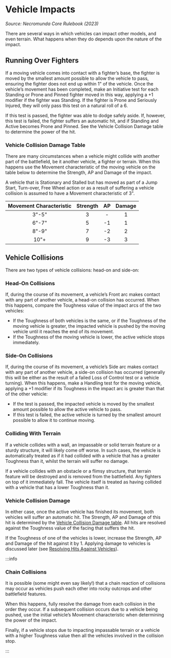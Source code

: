 # Vehicle Impacts

_Source: Necromunda Core Rulebook (2023)_

There are several ways in which vehicles can impact other models, and even terrain. What happens when they do
depends upon the nature of the impact.

## Running Over Fighters

If a moving vehicle comes into contact with a
fighter’s base, the fighter is moved by the smallest
amount possible to allow the vehicle to pass, ensuring
the fighter does not end up within 1" of the vehicle. Once the vehicle’s movement has been completed, make an Initiative test for each Standing or Prone
and Pinned fighter moved in this way, applying a +1
modifier if the fighter was Standing. If the fighter is
Prone and Seriously Injured, they will only pass this test
on a natural roll of a 6.

If this test is passed, the fighter was able to dodge
safely aside. If, however, this test is failed, the fighter
suffers an automatic hit, and if Standing and Active
becomes Prone and Pinned. See the Vehicle Collision
Damage table to determine the power of the hit.

### Vehicle Collision Damage Table

There are many circumstances when a vehicle might
collide with another part of the battlefield, be it
another vehicle, a fighter or terrain. When this
happens use the Movement characteristic of the
moving vehicle on the table below to determine
the Strength, AP and Damage of the impact.

A vehicle that is Stationary and Stalled but has moved
as part of a Jump Start, Turn-over, Free Wheel action or
as a result of suffering a vehicle collision is assumed to
have a Movement characteristic of 3".

| Movement Characteristic | Strength | AP  | Damage |
| :---------------------: | :------: | :-: | :----: |
|          3"-5"          |    3     |  -  |   1    |
|          6"-7"          |    5     | -1  |   1    |
|          8"-9"          |    7     | -2  |   2    |
|          10"+           |    9     | -3  |   3    |

## Vehicle Collisions

There are two types of vehicle collisions: head-on
and side-on:

### Head-On Collisions

If, during the course of its movement, a vehicle’s Front
arc makes contact with any part of another vehicle, a
head-on collision has occurred. When this happens, compare the Toughness value of the impact arcs of the
two vehicles:

- If the Toughness of both vehicles is the same, or if
  the Toughness of the moving vehicle is greater, the
  impacted vehicle is pushed by the moving vehicle
  until it reaches the end of its movement.
- If the Toughness of the moving vehicle is lower, the
  active vehicle stops immediately.

### Side-On Collisions

If, during the course of its movement, a vehicle’s Side
arc makes contact with any part of another vehicle, a
side-on collision has occurred (generally this will be
either as the result of a failed Loss of Control test or a
vehicle turning). When this happens, make a Handling
test for the moving vehicle, applying a +1 modifier if its
Toughness in the impact arc is greater than that of the
other vehicle:

- If the test is passed, the impacted vehicle is moved
  by the smallest amount possible to allow the active
  vehicle to pass.
- If this test is failed, the active vehicle is turned
  by the smallest amount possible to allow it to
  continue moving.

### Colliding With Terrain

If a vehicle collides with a wall, an impassable or solid
terrain feature or a sturdy structure, it will likely come
off worse. In such cases, the vehicle is automatically
treated as if it had collided with a vehicle that has a
greater Toughness than it, whilst the terrain will suffer
no damage.

If a vehicle collides with an obstacle or a flimsy
structure, that terrain feature will be destroyed and is
removed from the battlefield. Any fighters on top of it
immediately fall. The vehicle itself is treated as having
collided with a vehicle that has a lower Toughness
than it.

### Vehicle Collision Damage

In either case, once the active vehicle has finished its
movement, both vehicles will suffer an automatic hit.
The Strength, AP and Damage of this hit is determined
by the [Vehicle Collision Damage table](/docs/the-rules/vehicle-impacts#vehicle-collision-damage-table). All
hits are resolved against the Toughness value of the
facing that suffers the hit.

If the Toughness of one of the vehicles is lower,
increase the Strength, AP and Damage of the hit
against it by 1. Applying damage to vehicles is
discussed later (see [Resolving Hits Against Vehicles](/docs/the-rules/resolve-hits-against-vehicles)).

:::info

### Chain Collisions

It is possible (some might even say likely!) that a
chain reaction of collisions may occur as vehicles
push each other into rocky outcrops and other
battlefield features.

When this happens, fully resolve the damage
from each collision in the order they occur. If
a subsequent collision occurs due to a vehicle
being pushed, use the initial vehicle’s Movement
characteristic when determining the power of
the impact.

Finally, if a vehicle stops due to impacting
impassable terrain or a vehicle with a higher
Toughness value then all the vehicles involved in
the collision stop.

:::
